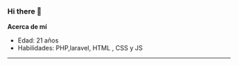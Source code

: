 ### Hi there 👋

<!--
**David-Albarran-Cortes/David-Albarran-Cortes** is a ✨ _special_ ✨ repository because its `README.md` (this file) appears on your GitHub profile.

Here are some ideas to get you started:

- 🔭 I’m currently working on ...
- 🌱 I’m currently learning ...
- 👯 I’m looking to collaborate on ...
- 🤔 I’m looking for help with ...
- 💬 Ask me about ...
- 📫 How to reach me: ...
- 😄 Pronouns: ...
- ⚡ Fun fact: ...
-->
**Acerca de mí**

- Edad: 21 años
- Habilidades: PHP,laravel, HTML , CSS y JS

___

